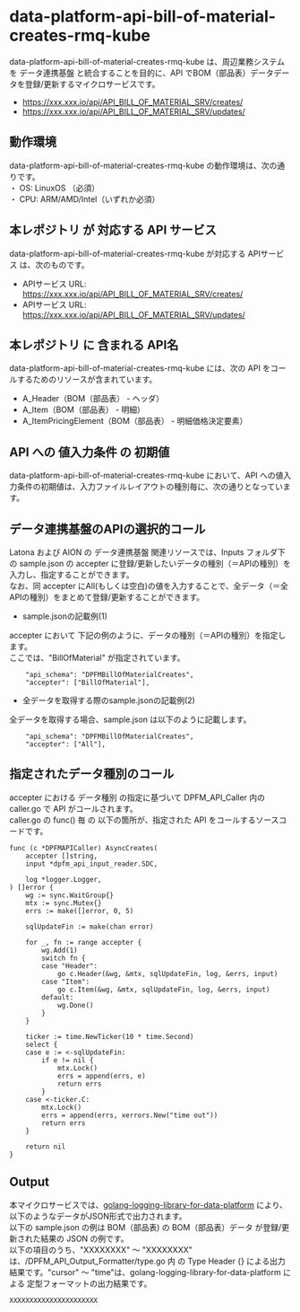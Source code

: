 # data-platform-api-bill-of-material-creates-rmq-kube

data-platform-api-bill-of-material-creates-rmq-kube は、周辺業務システム　を データ連携基盤 と統合することを目的に、API でBOM（部品表）データデータを登録/更新するマイクロサービスです。  

* https://xxx.xxx.io/api/API_BILL_OF_MATERIAL_SRV/creates/
* https://xxx.xxx.io/api/API_BILL_OF_MATERIAL_SRV/updates/

## 動作環境

data-platform-api-bill-of-material-creates-rmq-kube の動作環境は、次の通りです。  
・ OS: LinuxOS （必須）  
・ CPU: ARM/AMD/Intel（いずれか必須）  


## 本レポジトリ が 対応する API サービス
data-platform-api-bill-of-material-creates-rmq-kube が対応する APIサービス は、次のものです。

* APIサービス URL: https://xxx.xxx.io/api/API_BILL_OF_MATERIAL_SRV/creates/
* APIサービス URL: https://xxx.xxx.io/api/API_BILL_OF_MATERIAL_SRV/updates/

## 本レポジトリ に 含まれる API名
data-platform-api-bill-of-material-creates-rmq-kube には、次の API をコールするためのリソースが含まれています。  

* A_Header（BOM（部品表） - ヘッダ）
* A_Item（BOM（部品表） - 明細）
* A_ItemPricingElement（BOM（部品表） - 明細価格決定要素）

## API への 値入力条件 の 初期値
data-platform-api-bill-of-material-creates-rmq-kube において、API への値入力条件の初期値は、入力ファイルレイアウトの種別毎に、次の通りとなっています。  

## データ連携基盤のAPIの選択的コール

Latona および AION の データ連携基盤 関連リソースでは、Inputs フォルダ下の sample.json の accepter に登録/更新したいデータの種別（＝APIの種別）を入力し、指定することができます。  
なお、同 accepter にAll(もしくは空白)の値を入力することで、全データ（＝全APIの種別）をまとめて登録/更新することができます。  

* sample.jsonの記載例(1)  

accepter において 下記の例のように、データの種別（＝APIの種別）を指定します。  
ここでは、"BillOfMaterial" が指定されています。    
  
```
	"api_schema": "DPFMBillOfMaterialCreates",
	"accepter": ["BillOfMaterial"],
```
  
* 全データを取得する際のsample.jsonの記載例(2)  

全データを取得する場合、sample.json は以下のように記載します。  

```
	"api_schema": "DPFMBillOfMaterialCreates",
	"accepter": ["All"],
```

## 指定されたデータ種別のコール

accepter における データ種別 の指定に基づいて DPFM_API_Caller 内の caller.go で API がコールされます。  
caller.go の func() 毎 の 以下の箇所が、指定された API をコールするソースコードです。  

```
func (c *DPFMAPICaller) AsyncCreates(
	accepter []string,
	input *dpfm_api_input_reader.SDC,

	log *logger.Logger,
) []error {
	wg := sync.WaitGroup{}
	mtx := sync.Mutex{}
	errs := make([]error, 0, 5)

	sqlUpdateFin := make(chan error)

	for _, fn := range accepter {
		wg.Add(1)
		switch fn {
		case "Header":
			go c.Header(&wg, &mtx, sqlUpdateFin, log, &errs, input)
		case "Item":
			go c.Item(&wg, &mtx, sqlUpdateFin, log, &errs, input)
		default:
			wg.Done()
		}
	}

	ticker := time.NewTicker(10 * time.Second)
	select {
	case e := <-sqlUpdateFin:
		if e != nil {
			mtx.Lock()
			errs = append(errs, e)
			return errs
		}
	case <-ticker.C:
		mtx.Lock()
		errs = append(errs, xerrors.New("time out"))
		return errs
	}

	return nil
}
```

## Output  
本マイクロサービスでは、[golang-logging-library-for-data-platform](https://github.com/latonaio/golang-logging-library-for-data-platform) により、以下のようなデータがJSON形式で出力されます。  
以下の sample.json の例は BOM（部品表) の BOM（部品表）データ が登録/更新された結果の JSON の例です。  
以下の項目のうち、"XXXXXXXX" ～ "XXXXXXXX" は、/DPFM_API_Output_Formatter/type.go 内 の Type Header {} による出力結果です。"cursor" ～ "time"は、golang-logging-library-for-data-platform による 定型フォーマットの出力結果です。  

```
XXXXXXXXXXXXXXXXXXXXXX
```
